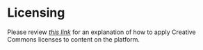Licensing
======

Please review [*this link*](https://creativecommons.org/licenses/) for
an explanation of how to apply Creative Commons licenses to content on
the platform.
